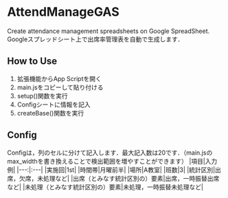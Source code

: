 # AttendManageGAS
Create attendance management spreadsheets on Google SpreadSheet.  
Googleスプレッドシート上で出席率管理表を自動で生成します．

## How to Use
1. 拡張機能からApp Scriptを開く
2. main.jsをコピーして貼り付ける
3. setup()関数を実行
4. Configシートに情報を記入
5. createBase()関数を実行

## Config
Configは，列のセルに分けて記入します．最大記入数は20です．（main.jsのmax_widthを書き換えることで検出範囲を増やすことができます）
|項目|入力例|
|---:|:---|
|実施回|1st|
|時間帯|月曜前半|
|場所|A教室|
|班数|3|
|統計区別|出席，欠席，未処理など|
|出席（とみなす統計区別の）要素|出席，一時振替出席など|
|未処理（とみなす統計区別の）要素|未処理，一時振替未処理など|
